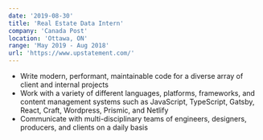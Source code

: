 ```yaml
---
date: '2019-08-30'
title: 'Real Estate Data Intern'
company: 'Canada Post'
location: 'Ottawa, ON'
range: 'May 2019 - Aug 2018'
url: 'https://www.upstatement.com/'
---
```


- Write modern, performant, maintainable code for a diverse array of client and internal projects
- Work with a variety of different languages, platforms, frameworks, and content management systems such as JavaScript, TypeScript, Gatsby, React, Craft, Wordpress, Prismic, and Netlify
- Communicate with multi-disciplinary teams of engineers, designers, producers, and clients on a daily basis
